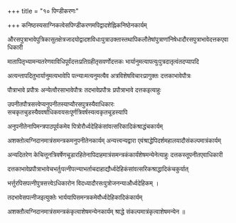 +++
title = "१० पिण्डीकरणः"

+++
कनिष्ठस्यसाग्निकत्वेसपिण्डीकरणमपिद्वादशेह्निकनिष्ठेनकार्यम्

औरसपुत्राभावेपुत्रिकासुतक्षेत्रजादयोद्वादशविधाःपुत्राउक्तास्तथापिकलौतेषांपुत्राणांनिषेधादौरसपुत्राभावेदत्तकएवाधिकारी

मातापितृभ्यामन्यतरेणवाविधिपूर्वंदत्तःप्रतिग्रहीतृसवर्णोदत्तकः भार्यानुमत्यापत्युःपुत्रदातृत्वंतदप्यापदि

अत्यन्तापदितुभार्यानुमत्यभावेपि पत्‍न्याःमत्यनुमत्यैव अत्रविशेषविचारःप्रागुक्तः दत्तकाभावेपौत्रः

पौत्राभावे प्रपौत्रः अन्येत्वौरसाभावेपौत्रः तदभावेप्रपौत्रः प्रपौत्राभावे दत्तकइत्याहुः

उपनीतपौत्रसत्त्वेप्यनुपनीतस्याप्यौरसपुत्रस्यैवाधिकारः सचकृतचुडस्यैववर्षाधिकवयसःपूर्णत्रिवर्षस्यत्वकृतचूडस्यापि

अनुपनीतेनापिमन्त्रपाठपूर्वकमेव पित्रोरौर्ध्वदेहिकंसांवत्सरिकादिकंश्राद्धंचकार्यम्

अशक्तोत्वग्निदानमात्रंसमन्त्रकमनुपनीतेनकार्यम् अन्यत्त्वन्यद्वारा एवंश्राद्धेपिदर्शमहालयादौसंकल्पमात्रंकार्यम्

अन्यदितरेण केचित्तूनत्रिवर्षेणचूडारहितेनापिदाहमात्रंसमन्त्रकंकार्यंशेषमन्येनेत्याहुः दत्तकस्तूपनीतएवाधिकारी

दत्तकाभावेप्रपौत्राभावेचभर्तुःपत्‍नीपत्‍न्याभर्ताचदाहाद्यौर्ध्वदेहिकंसांवत्सरिकश्राद्धादिकंचकुर्यात्

भर्त्तुरपिसपत्‍नीपुत्रसत्त्वेऽधिकारोन विदध्यादौरसःपुत्रोजनन्याऔर्ध्वदेहिकम् ।

तदभावेसपत्‍नीजइत्युक्तेः भार्ययापिसमन्त्रकमेवौर्ध्वदेहिकादिकंकार्यम्

अशक्तौत्वग्निदानमात्रंसमन्त्रकंकृत्वाशेषमन्येनकार्यम् श्राद्धे संकल्पमात्रंकृत्वाशेषमन्येन ॥
